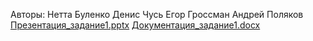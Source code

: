Авторы:
Нетта Буленко
Денис Чусь
Егор Гроссман
Андрей Поляков
[Презентация_задание1.pptx](https://github.com/Grenadoom/Proekt/files/12884265/_.1.pptx)
[Документация_задание1.docx](https://github.com/Grenadoom/Proekt/files/12884266/_.1.docx)
